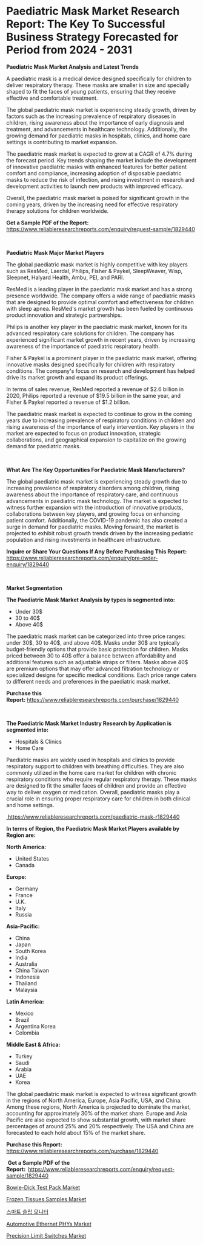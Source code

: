 <p><h1>Paediatric Mask Market Research Report: The Key To Successful Business Strategy Forecasted for Period from 2024 - 2031</h1></p><p><strong>Paediatric Mask Market Analysis and Latest Trends</strong></p>
<p><p>A paediatric mask is a medical device designed specifically for children to deliver respiratory therapy. These masks are smaller in size and specially shaped to fit the faces of young patients, ensuring that they receive effective and comfortable treatment.</p><p>The global paediatric mask market is experiencing steady growth, driven by factors such as the increasing prevalence of respiratory diseases in children, rising awareness about the importance of early diagnosis and treatment, and advancements in healthcare technology. Additionally, the growing demand for paediatric masks in hospitals, clinics, and home care settings is contributing to market expansion.</p><p>The paediatric mask market is expected to grow at a CAGR of 4.7% during the forecast period. Key trends shaping the market include the development of innovative paediatric masks with enhanced features for better patient comfort and compliance, increasing adoption of disposable paediatric masks to reduce the risk of infection, and rising investment in research and development activities to launch new products with improved efficacy.</p><p>Overall, the paediatric mask market is poised for significant growth in the coming years, driven by the increasing need for effective respiratory therapy solutions for children worldwide.</p></p>
<p><strong>Get a Sample PDF of the Report:&nbsp;</strong> <a href="https://www.reliableresearchreports.com/enquiry/request-sample/1829440">https://www.reliableresearchreports.com/enquiry/request-sample/1829440</a></p>
<p>&nbsp;</p>
<p><strong>Paediatric Mask Major Market Players</strong></p>
<p><p>The global paediatric mask market is highly competitive with key players such as ResMed, Laerdal, Philips, Fisher & Paykel, SleepWeaver, Wisp, Sleepnet, Halyard Health, Ambu, PEI, and PARI. </p><p>ResMed is a leading player in the paediatric mask market and has a strong presence worldwide. The company offers a wide range of paediatric masks that are designed to provide optimal comfort and effectiveness for children with sleep apnea. ResMed's market growth has been fueled by continuous product innovation and strategic partnerships.</p><p>Philips is another key player in the paediatric mask market, known for its advanced respiratory care solutions for children. The company has experienced significant market growth in recent years, driven by increasing awareness of the importance of paediatric respiratory health.</p><p>Fisher & Paykel is a prominent player in the paediatric mask market, offering innovative masks designed specifically for children with respiratory conditions. The company's focus on research and development has helped drive its market growth and expand its product offerings.</p><p>In terms of sales revenue, ResMed reported a revenue of $2.6 billion in 2020, Philips reported a revenue of $19.5 billion in the same year, and Fisher & Paykel reported a revenue of $1.2 billion.</p><p>The paediatric mask market is expected to continue to grow in the coming years due to increasing prevalence of respiratory conditions in children and rising awareness of the importance of early intervention. Key players in the market are expected to focus on product innovation, strategic collaborations, and geographical expansion to capitalize on the growing demand for paediatric masks.</p></p>
<p>&nbsp;</p>
<p><strong>What Are The Key Opportunities For Paediatric Mask Manufacturers?</strong></p>
<p><p>The global paediatric mask market is experiencing steady growth due to increasing prevalence of respiratory disorders among children, rising awareness about the importance of respiratory care, and continuous advancements in paediatric mask technology. The market is expected to witness further expansion with the introduction of innovative products, collaborations between key players, and growing focus on enhancing patient comfort. Additionally, the COVID-19 pandemic has also created a surge in demand for paediatric masks. Moving forward, the market is projected to exhibit robust growth trends driven by the increasing pediatric population and rising investments in healthcare infrastructure.</p></p>
<p><strong>Inquire or Share Your Questions If Any Before Purchasing This Report:</strong> <a href="https://www.reliableresearchreports.com/enquiry/pre-order-enquiry/1829440">https://www.reliableresearchreports.com/enquiry/pre-order-enquiry/1829440</a></p>
<p>&nbsp;</p>
<p><strong>Market Segmentation</strong></p>
<p><strong>The Paediatric Mask Market Analysis by types is segmented into:</strong></p>
<p><ul><li>Under 30$</li><li>30 to 40$</li><li>Above 40$</li></ul></p>
<p><p>The paediatric mask market can be categorized into three price ranges: under 30$, 30 to 40$, and above 40$. Masks under 30$ are typically budget-friendly options that provide basic protection for children. Masks priced between 30 to 40$ offer a balance between affordability and additional features such as adjustable straps or filters. Masks above 40$ are premium options that may offer advanced filtration technology or specialized designs for specific medical conditions. Each price range caters to different needs and preferences in the paediatric mask market.</p></p>
<p><strong>Purchase this Report:&nbsp;</strong><a href="https://www.reliableresearchreports.com/purchase/1829440">https://www.reliableresearchreports.com/purchase/1829440</a></p>
<p>&nbsp;</p>
<p><strong>The Paediatric Mask Market Industry Research by Application is segmented into:</strong></p>
<p><ul><li>Hospitals & Clinics</li><li>Home Care</li></ul></p>
<p><p>Paediatric masks are widely used in hospitals and clinics to provide respiratory support to children with breathing difficulties. They are also commonly utilized in the home care market for children with chronic respiratory conditions who require regular respiratory therapy. These masks are designed to fit the smaller faces of children and provide an effective way to deliver oxygen or medication. Overall, paediatric masks play a crucial role in ensuring proper respiratory care for children in both clinical and home settings.</p></p>
<p><a href="https://www.reliableresearchreports.com/paediatric-mask-r1829440">&nbsp;https://www.reliableresearchreports.com/paediatric-mask-r1829440</a></p>
<p><strong>In terms of Region, the Paediatric Mask Market Players available by Region are:</strong></p>
<p>
    <p> <strong> North America: </strong>
        <ul>
            <li>United States</li>
            <li>Canada</li>
        </ul>
        </p> 
    <p> <strong> Europe: </strong>
        <ul>
            <li>Germany</li>
            <li>France</li>
            <li>U.K.</li>
            <li>Italy</li>
            <li>Russia</li>
        </ul>
        </p> 
    <p> <strong> Asia-Pacific: </strong>
        <ul>
            <li>China</li>
            <li>Japan</li>
            <li>South Korea</li>
            <li>India</li>
            <li>Australia</li>
            <li>China Taiwan</li>
            <li>Indonesia</li>
            <li>Thailand</li>
            <li>Malaysia</li>
        </ul>
        </p> 
    <p> <strong> Latin America: </strong>
        <ul>
            <li>Mexico</li>
            <li>Brazil</li>
            <li>Argentina Korea</li>
            <li>Colombia</li>
        </ul>
        </p> 
    <p> <strong> Middle East & Africa: </strong>
        <ul>
            <li>Turkey</li>
            <li>Saudi</li>
            <li>Arabia</li>
            <li>UAE</li>
            <li>Korea</li>
        </ul>
    </p>
    </p>
<p><p>The global paediatric mask market is expected to witness significant growth in the regions of North America, Europe, Asia Pacific, USA, and China. Among these regions, North America is projected to dominate the market, accounting for approximately 30% of the market share. Europe and Asia Pacific are also expected to show substantial growth, with market share percentages of around 25% and 20% respectively. The USA and China are forecasted to each hold about 15% of the market share.</p></p>
<p><strong>Purchase this Report: </strong><a href="https://www.reliableresearchreports.com/purchase/1829440">https://www.reliableresearchreports.com/purchase/1829440</a></p>
<p>&nbsp;<strong>Get a Sample PDF of the Report:&nbsp;&nbsp;</strong><a href="https://www.reliableresearchreports.com/enquiry/request-sample/1829440">https://www.reliableresearchreports.com/enquiry/request-sample/1829440</a></p>
<p><strong></strong></p>
<p><p><a href="https://github.com/michealerrygz/Market-Research-Report-List-1/blob/main/bowie-dick-test-pack-market.md">Bowie-Dick Test Pack Market</a></p><p><a href="https://github.com/BraidenLucas2019/Market-Research-Report-List-1/blob/main/frozen-tissues-samples-market.md">Frozen Tissues Samples Market</a></p><p><a href="https://github.com/marufmohassin05/Market-Research-Report-List-2/blob/main/270797676680.md">스마트 슬립 모니터</a></p><p><a href="https://medium.com/@dellkoepp_34276/automotive-ethernet-phys-market-emerging-trends-and-future-prospects-for-period-from-2024-to-2031-55b814f909ff">Automotive Ethernet PHYs Market</a></p><p><a href="https://medium.com/@sjdhshjc2456654/emerging-trends-in-precision-limit-switches-market-global-outlook-and-future-prospects-from-2024-c1119736fad4">Precision Limit Switches Market</a></p></p>